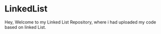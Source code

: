 # LinkedList
Hey, Welcome to my Linked List Repository, where i had uploaded my code based on linked List.
